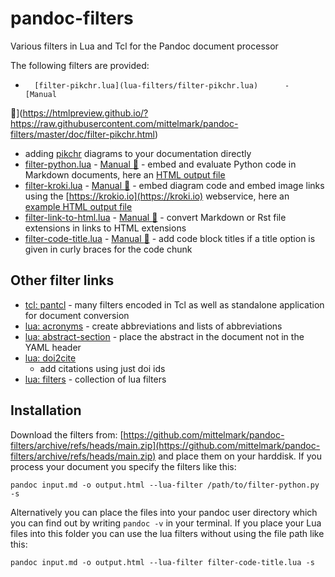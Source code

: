 # pandoc-filters

Various filters in Lua and Tcl for the Pandoc document processor

The following filters are provided:

-       [filter-pikchr.lua](lua-filters/filter-pikchr.lua)      -      [Manual
:orange_book:](https://htmlpreview.github.io/?https://raw.githubusercontent.com/mittelmark/pandoc-filters/master/doc/filter-pikchr.html)
- adding [pikchr]([https://pikchr.org) diagrams to your documentation directly
- [filter-python.lua](lua-filters/filter-python.lua) -
[Manual :orange_book:](https://htmlpreview.github.io/?https://raw.githubusercontent.com/mittelmark/pandoc-filters/master/doc/filter-python.html) - embed and evaluate Python code in Markdown documents, here an [HTML output file](http://htmlpreview.github.io/?https://github.com/mittelmark/pandoc-filters/blob/master/examples/example-out.html)
- [filter-kroki.lua](lua-filters/filter-kroki.lua) - 
[Manual :orange_book:](https://htmlpreview.github.io/?https://raw.githubusercontent.com/mittelmark/pandoc-filters/master/doc/filter-kroki.html) - embed diagram code and embed image links using the [https://krokio.io](https://kroki.io) webservice, here an [example HTML output file](http://htmlpreview.github.io/?https://github.com/mittelmark/pandoc-filters/blob/master/examples/example-kroki.html)
- [filter-link-to-html.lua](lua-filters/filter-link-to-html.lua) - [Manual :orange_book:](https://htmlpreview.github.io/?https://raw.githubusercontent.com/mittelmark/pandoc-filters/master/doc/filter-link-to-html.html) - convert Markdown or Rst file extensions in links to HTML extensions
- [filter-code-title.lua](lua-filters/filter-code-title.lua) - 
  [Manual :orange_book:](https://htmlpreview.github.io/?https://raw.githubusercontent.com/mittelmark/pandoc-filters/master/doc/filter-code-title.html) - add code block  titles if a title option is given in curly braces for the code chunk

## Other filter links

* [tcl: pantcl](https://github.com/mittelmark/pantcl) - many filters encoded in Tcl as well as standalone application for document conversion
* [lua: acronyms](https://github.com/tarleb/acronyms)  - create abbreviations and lists of abbreviations
* [lua: abstract-section](https://github.com/pandoc-ext/abstract-section) - place the abstract in the document not in the YAML header
* [lua: doi2cite](https://github.com/pandoc/lua-filters/tree/master/doi2cite)
  - add citations using just doi ids
* [lua: filters](https://github.com/pandoc/lua-filters) - collection of lua filters

## Installation

Download the filters from: [https://github.com/mittelmark/pandoc-filters/archive/refs/heads/main.zip](https://github.com/mittelmark/pandoc-filters/archive/refs/heads/main.zip) and place them on your harddisk. If you process your document you specify the filters like this:

```
pandoc input.md -o output.html --lua-filter /path/to/filter-python.py -s 
```

Alternatively you can place the files into your pandoc user directory which you
can find out by writing `pandoc -v` in your terminal. If you place your Lua files
into this folder you can use the lua filters without using the file path like
this:

```
pandoc input.md -o output.html --lua-filter filter-code-title.lua -s
```
